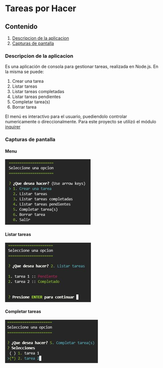 # Tareas por Hacer

## Contenido
1. [Descripcion de la aplicacion](#descripcion-de-la-aplicacion)
2. [Capturas de pantalla](#capturas-de-pantalla)

### Descripcion de la aplicacion
Es una aplicación de consola para gestionar tareas, realizada en Node.js.
En la misma se puede:
1. Crear una tarea
2. Listar tareas
3. Listar tareas completadas
4. Listar tareas pendientes
5. Completar tarea(s)
6. Borrar tarea

El menú es interactivo para el usuario, puediendolo controlar numericamente o direccionalmente.
Para este proyecto se utilizó el módulo [inquirer](https://www.npmjs.com/package/inquirer)

### Capturas de pantalla
#### Menu
![menu.JPG](./img/menu.JPG)
#### Listar tareas
![menu.JPG](./img/listar.JPG)
#### Completar tareas
![menu.JPG](./img/completar.JPG)

